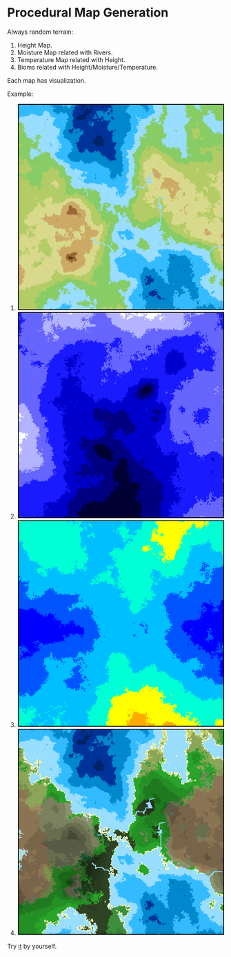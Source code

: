 # Procedural Map Generation
Always random terrain:
  1. Height Map.
  2. Moisture Map related with Rivers.
  3. Temperature Map related with Height.
  4. Bioms related with Height/Moisture/Temperature.

Each map has visualization.

Example:

1. <img src="./images/physical.png">
2. <img src="./images/moisture.png">
3. <img src="./images/temperature.png">
4. <img src="./images/default.png">

Try <a href="https://llumiss.github.io/Procedural-Map-Generation-Project/">it</a> by yourself.
